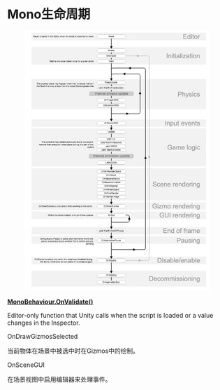 # Mono生命周期

<figure><img src="../.gitbook/assets/5408097-dcc261ee317a816e.webp" alt=""><figcaption></figcaption></figure>



[**MonoBehaviour.OnValidate()**](https://docs.unity3d.com/ScriptReference/MonoBehaviour.OnValidate.html)

Editor-only function that Unity calls when the script is loaded or a value changes in the Inspector.



OnDrawGizmosSelected

当前物体在场景中被选中时在Gizmos中的绘制。

OnSceneGUI

在场景视图中启用编辑器来处理事件。

